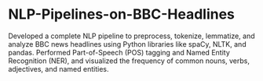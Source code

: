 # NLP-Pipelines-on-BBC-Headlines
Developed a complete NLP pipeline to preprocess, tokenize, lemmatize, and analyze BBC news headlines using Python libraries like spaCy, NLTK, and pandas. Performed Part-of-Speech (POS) tagging and Named Entity Recognition (NER), and visualized the frequency of common nouns, verbs, adjectives, and named entities.
